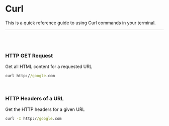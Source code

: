 # Curl

This is a quick reference guide to using Curl commands in your terminal. 

---------------
<br><br>

### HTTP GET Request
Get all HTML content for a requested URL
```cmd
curl http://google.com
```
<br>

### HTTP Headers of a URL
Get the HTTP headers for a given URL
```cmd
curl -I http://google.com
```
